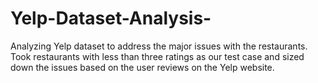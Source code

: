 # Yelp-Dataset-Analysis-
Analyzing Yelp dataset to address the major issues with the restaurants. Took restaurants with less than three ratings as our test case and sized down the issues based on the user reviews on the Yelp website.
